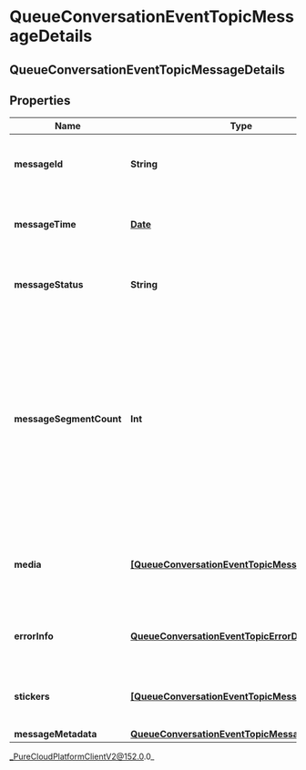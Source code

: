 # QueueConversationEventTopicMessageDetails

## QueueConversationEventTopicMessageDetails

## Properties

|Name | Type | Description | Notes|
|------------ | ------------- | ------------- | -------------|
| **messageId** | **String** | UUID identifying the message media. | [optional] |
| **messageTime** | [**Date**](Date) | The time when the message was sent or received. | [optional] |
| **messageStatus** | **String** | Indicates the delivery status of the message. | [optional] |
| **messageSegmentCount** | **Int** | The message segment count, greater than 1 if the message content was split into multiple parts for this message type, e.g. SMS character limits. | [optional] |
| **media** | [**[QueueConversationEventTopicMessageMedia]**](QueueConversationEventTopicMessageMedia) | The media (images, files, etc) associated with this message, if any | [optional] |
| **errorInfo** | [**QueueConversationEventTopicErrorDetails**](QueueConversationEventTopicErrorDetails) | Detailed information about an error response. | [optional] |
| **stickers** | [**[QueueConversationEventTopicMessageSticker]**](QueueConversationEventTopicMessageSticker) | A list of stickers included in the message | [optional] |
| **messageMetadata** | [**QueueConversationEventTopicMessageMetadata**](QueueConversationEventTopicMessageMetadata) |  | [optional] |



_PureCloudPlatformClientV2@152.0.0_
